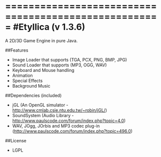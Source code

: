 =====================================================
#Etyllica (v 1.3.6)
=====================================================

A 2D/3D Game Engine in pure Java.

##Features
- Image Loader that supports (TGA, PCX, PNG, BMP, JPG)
- Sound Loader that supports (MP3, OGG, WAV)
- Keyboard and Mouse handling
- Animation
- Special Effects
- Background Music

##Dependencies (included)

- jGL (An OpenGL simulator - http://www.cmlab.csie.ntu.edu.tw/~robin/jGL/)
- SoundSystem (Audio Library - http://www.paulscode.com/forum/index.php?topic=4.0)
- WAV, JOgg, JOrbis and MP3 codec plug-in (http://www.paulscode.com/forum/index.php?topic=496.0)

##License
- LGPL

